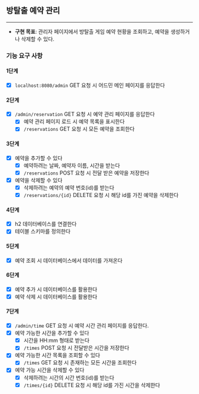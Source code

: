 ## 방탈출 예약 관리

---

- **구현 목표**: 관리자 페이지에서 방탈출 게임 예약 현황을 조회하고, 예약을 생성하거나 삭제할 수 있다.

### 기능 요구 사항

#### 1단계

- [x] `localhost:8080/admin` GET 요청 시 어드민 메인 페이지를 응답한다

#### 2단계

- [x] `/admin/reservation` GET 요청 시 예약 관리 페이지를 응답한다
    - [x] 예약 관리 페이지 로드 시 예약 목록을 표시한다
    - [x] `/reservations` GET 요청 시 모든 예약을 조회한다

#### 3단계

- [x] 예약을 추가할 수 있다
    - [x] 예약하려는 날짜, 예약자 이름, 시간을 받는다
    - [x] `/reservations` POST 요청 시 전달 받은 예약을 저장한다
- [x] 예약을 삭제할 수 있다
    - [x] 삭제하려는 예약의 예약 번호(id)를 받는다
    - [x] `/reservations/{id}` DELETE 요청 시 해당 id를 가진 예약을 삭제한다

#### 4단계

- [x] h2 데이터베이스를 연결한다
- [x] 테이블 스키마를 정의한다

#### 5단계

- [x] 예약 조회 시 데이터베이스에서 데이터를 가져온다

#### 6단계

- [x] 예약 추가 시 데이터베이스를 활용한다
- [x] 예약 삭제 시 데이터베이스를 활용한다

#### 7단계

- [x] `/admin/time` GET 요청 시 예약 시간 관리 페이지를 응답한다.
- [x] 예약 가능한 시간을 추가할 수 있다
    - [x] 시간을 HH:mm 형태로 받는다
    - [x] `/times` POST 요청 시 전달받은 시간을 저장한다
- [x] 예약 가능한 시간 목록을 조회할 수 있다
    - [x] `/times` GET 요청 시 존재하는 모든 시간을 조회한다
- [x] 예약 가능 시간을 삭제할 수 있다
    - [x] 삭제하려는 시간의 시간 번호(id)를 받는다
    - [x] `/times/{id}` DELETE 요청 시 해당 id를 가진 시간을 삭제한다

